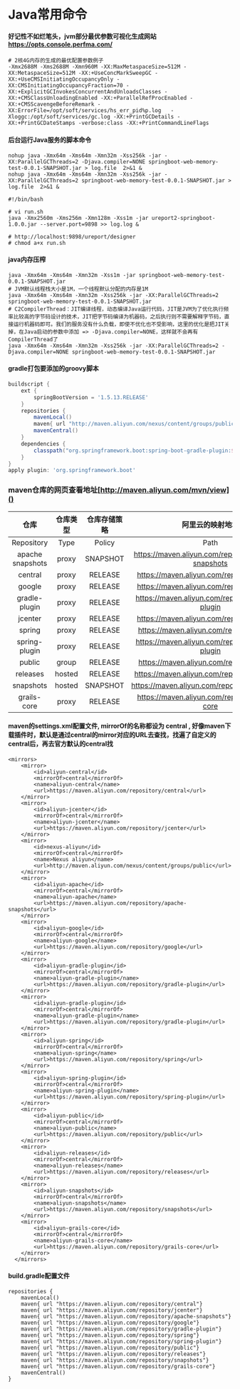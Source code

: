 # Java常用命令

#### 好记性不如烂笔头，jvm部分最优参数可视化生成网站 https://opts.console.perfma.com/
```
# 2核4G内存的生成的最优配置参数例子
-Xmx2688M -Xms2688M -Xmn960M -XX:MaxMetaspaceSize=512M -XX:MetaspaceSize=512M -XX:+UseConcMarkSweepGC -XX:+UseCMSInitiatingOccupancyOnly -XX:CMSInitiatingOccupancyFraction=70 -XX:+ExplicitGCInvokesConcurrentAndUnloadsClasses -XX:+CMSClassUnloadingEnabled -XX:+ParallelRefProcEnabled -XX:+CMSScavengeBeforeRemark -XX:ErrorFile=/opt/soft/services/hs_err_pid%p.log   -Xloggc:/opt/soft/services/gc.log -XX:+PrintGCDetails -XX:+PrintGCDateStamps -verbose:class -XX:+PrintCommandLineFlags
```

#### 后台运行Java服务的脚本命令
```
nohup java -Xmx64m -Xms64m -Xmn32m -Xss256k -jar -XX:ParallelGCThreads=2 -Djava.compiler=NONE springboot-web-memory-test-0.0.1-SNAPSHOT.jar > log.file  2>&1 &
nohup java -Xmx64m -Xms64m -Xmn32m -Xss256k -jar -XX:ParallelGCThreads=2 springboot-web-memory-test-0.0.1-SNAPSHOT.jar > log.file  2>&1 &
```
```
#!/bin/bash

# vi run.sh
java -Xmx2560m -Xms256m -Xmn128m -Xss1m -jar ureport2-springboot-1.0.0.jar --server.port=9898 >> log.log &

# http://localhost:9898/ureport/designer
# chmod a+x run.sh
```

#### java内存压榨
```
java -Xmx64m -Xms64m -Xmn32m -Xss1m -jar springboot-web-memory-test-0.0.1-SNAPSHOT.jar
# JVM默认线程栈大小是1M，一个线程默认分配的内存是1M
java -Xmx64m -Xms64m -Xmn32m -Xss256k -jar -XX:ParallelGCThreads=2 springboot-web-memory-test-0.0.1-SNAPSHOT.jar
# C2CompilerThread：JIT编译线程，动态编译Java运行代码，JIT是JVM为了优化执行频率比较高的字节码设计的技术，JIT把字节码编译为机器码，之后执行则不需要解释字节码，直接运行机器码即可。我们的服务没有什么负载，即使不优化也不受影响，这里的优化是把JIT关掉，在Java启动的参数中添加 => -Djava.compiler=NONE，这样就不会再有CompilerThread了
java -Xmx64m -Xms64m -Xmn32m -Xss256k -jar -XX:ParallelGCThreads=2 -Djava.compiler=NONE springboot-web-memory-test-0.0.1-SNAPSHOT.jar
```

#### gradle打包要添加的groovy脚本
```groovy
buildscript {
    ext {
        springBootVersion = '1.5.13.RELEASE'
    }
    repositories {
        mavenLocal()
        maven{ url "http://maven.aliyun.com/nexus/content/groups/public/"}
        mavenCentral()
    }
    dependencies {
        classpath("org.springframework.boot:spring-boot-gradle-plugin:${springBootVersion}")
    }
}
apply plugin: 'org.springframework.boot'
```

### maven仓库的网页查看地址[http://maven.aliyun.com/mvn/view]()
仓库|仓库类型|仓库存储策略|阿里云的映射地址|
:---:|:---:|:---:|:---:
Repository | Type | Policy | Path
apache snapshots | proxy | SNAPSHOT | https://maven.aliyun.com/repository/apache-snapshots
central | proxy | RELEASE | https://maven.aliyun.com/repository/central
google  |proxy | RELEASE | https://maven.aliyun.com/repository/google
gradle-plugin | proxy | RELEASE	| https://maven.aliyun.com/repository/gradle-plugin
jcenter	| proxy	| RELEASE | https://maven.aliyun.com/repository/jcenter
spring | proxy | RELEASE | https://maven.aliyun.com/repository/spring
spring-plugin | proxy | RELEASE	| https://maven.aliyun.com/repository/spring-plugin
public | group | RELEASE | https://maven.aliyun.com/repository/public
releases | hosted | RELEASE | https://maven.aliyun.com/repository/releases
snapshots | hosted | SNAPSHOT | https://maven.aliyun.com/repository/snapshots
grails-core | proxy | RELEASE | https://maven.aliyun.com/repository/grails-core


#### maven的settings.xml配置文件, mirrorOf的名称都设为 central , 好像maven下载插件时，默认是通过central的mirror对应的URL去查找，找遍了自定义的central后，再去官方默认的central找
```
<mirrors>
    <mirror>
        <id>aliyun-central</id>
        <mirrorOf>central</mirrorOf>
        <name>aliyun-central</name>
        <url>https://maven.aliyun.com/repository/central</url>
    </mirror>
    <mirror>
        <id>aliyun-jcenter</id>
        <mirrorOf>central</mirrorOf>
        <name>aliyun-jcenter</name>
        <url>https://maven.aliyun.com/repository/jcenter</url>
    </mirror>
    <mirror>
        <id>nexus-aliyun</id>
        <mirrorOf>central</mirrorOf>
        <name>Nexus aliyun</name>
        <url>http://maven.aliyun.com/nexus/content/groups/public</url>
    </mirror> 
    <mirror>
        <id>aliyun-apache</id>
        <mirrorOf>central</mirrorOf>
        <name>aliyun-apache</name>
        <url>https://maven.aliyun.com/repository/apache-snapshots</url>
    </mirror>
    <mirror>
        <id>aliyun-google</id>
        <mirrorOf>central</mirrorOf>
        <name>aliyun-google</name>
        <url>https://maven.aliyun.com/repository/google</url>
    </mirror>
    <mirror>
        <id>aliyun-gradle-plugin</id>
        <mirrorOf>central</mirrorOf>
        <name>aliyun-gradle-plugin</name>
        <url>https://maven.aliyun.com/repository/gradle-plugin</url>
    </mirror>
    <mirror>
        <id>aliyun-gradle-plugin</id>
        <mirrorOf>central</mirrorOf>
        <name>aliyun-gradle-plugin</name>
        <url>https://maven.aliyun.com/repository/gradle-plugin</url>
    </mirror>
    <mirror>
        <id>aliyun-spring</id>
        <mirrorOf>central</mirrorOf>
        <name>aliyun-spring</name>
        <url>https://maven.aliyun.com/repository/spring</url>
    </mirror>
    <mirror>
        <id>aliyun-spring-plugin</id>
        <mirrorOf>central</mirrorOf>
        <name>aliyun-spring-plugin</name>
        <url>https://maven.aliyun.com/repository/spring-plugin</url>
    </mirror>
    <mirror>
        <id>aliyun-public</id>
        <mirrorOf>central</mirrorOf>
        <name>aliyun-public</name>
        <url>https://maven.aliyun.com/repository/public</url>
    </mirror>
    <mirror>
        <id>aliyun-releases</id>
        <mirrorOf>central</mirrorOf>
        <name>aliyun-releases</name>
        <url>https://maven.aliyun.com/repository/releases</url>
    </mirror>
    <mirror>
        <id>aliyun-snapshots</id>
        <mirrorOf>central</mirrorOf>
        <name>aliyun-snapshots</name>
        <url>https://maven.aliyun.com/repository/snapshots</url>
    </mirror>
    <mirror>
        <id>aliyun-grails-core</id>
        <mirrorOf>central</mirrorOf>
        <name>aliyun-grails-core</name>
        <url>https://maven.aliyun.com/repository/grails-core</url>
    </mirror>
  </mirrors>
```


#### build.gradle配置文件
```
repositories {
    mavenLocal()
    maven{ url "https://maven.aliyun.com/repository/central"}
    maven{ url "https://maven.aliyun.com/repository/jcenter"}
    maven{ url "https://maven.aliyun.com/repository/apache-snapshots"}
    maven{ url "https://maven.aliyun.com/repository/google"}
    maven{ url "https://maven.aliyun.com/repository/gradle-plugin"}
    maven{ url "https://maven.aliyun.com/repository/spring"}
    maven{ url "https://maven.aliyun.com/repository/spring-plugin"}
    maven{ url "https://maven.aliyun.com/repository/public"}
    maven{ url "https://maven.aliyun.com/repository/releases"}
    maven{ url "https://maven.aliyun.com/repository/snapshots"}
    maven{ url "https://maven.aliyun.com/repository/grails-core"}
    mavenCentral()
}
```